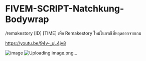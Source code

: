 # FIVEM-SCRIPT-Natchkung-Bodywrap

/remakestory [ID] [TIME] เพื่อ Remakestory ใหม่ในกรณีที่หลุดออกจากเกม


https://youtu.be/94v-_uL4jv8

![image](https://user-images.githubusercontent.com/122304913/211598043-e2ea1080-ba82-4d1a-afc2-bb00f11cc3fd.png)
![Uploading image.png…]()
